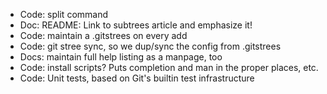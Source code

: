 * Code: split command
* Doc:  README: Link to subtrees article and emphasize it!
* Code: maintain a .gitstrees on every add
* Code: git stree sync, so we dup/sync the config from .gitstrees
* Docs: maintain full help listing as a manpage, too
* Code: install scripts?  Puts completion and man in the proper places, etc.
* Code: Unit tests, based on Git's builtin test infrastructure
 
